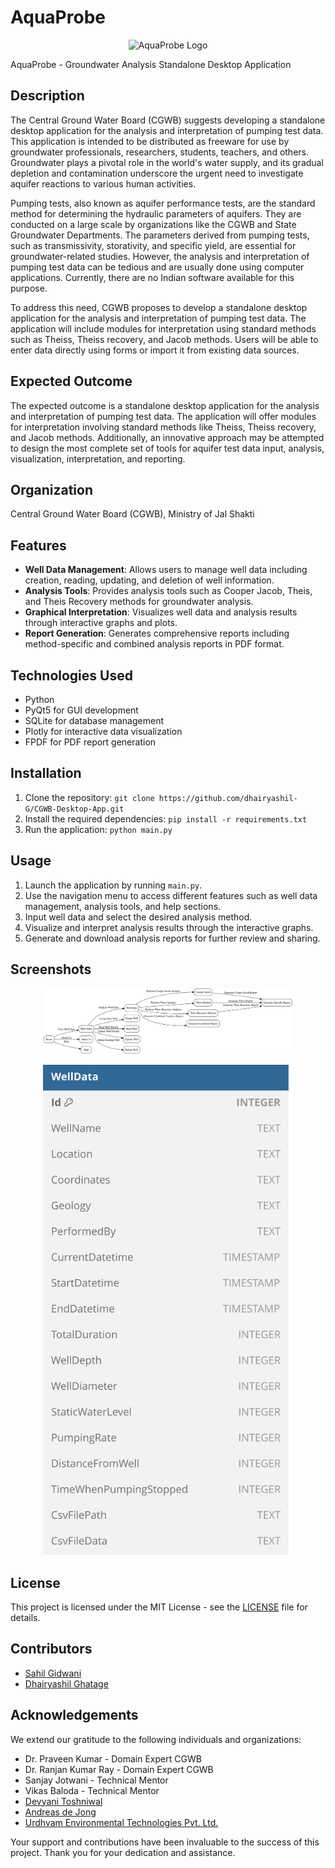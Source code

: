 # AquaProbe

<p align="center">
  <img src="docs/icon.ico" alt="AquaProbe Logo" width="100">
</p>

AquaProbe - Groundwater Analysis Standalone Desktop Application

## Description

The Central Ground Water Board (CGWB) suggests developing a standalone desktop application for the analysis and interpretation of pumping test data. This application is intended to be distributed as freeware for use by groundwater professionals, researchers, students, teachers, and others. Groundwater plays a pivotal role in the world's water supply, and its gradual depletion and contamination underscore the urgent need to investigate aquifer reactions to various human activities.

Pumping tests, also known as aquifer performance tests, are the standard method for determining the hydraulic parameters of aquifers. They are conducted on a large scale by organizations like the CGWB and State Groundwater Departments. The parameters derived from pumping tests, such as transmissivity, storativity, and specific yield, are essential for groundwater-related studies. However, the analysis and interpretation of pumping test data can be tedious and are usually done using computer applications. Currently, there are no Indian software available for this purpose.

To address this need, CGWB proposes to develop a standalone desktop application for the analysis and interpretation of pumping test data. The application will include modules for interpretation using standard methods such as Theiss, Theiss recovery, and Jacob methods. Users will be able to enter data directly using forms or import it from existing data sources.

## Expected Outcome

The expected outcome is a standalone desktop application for the analysis and interpretation of pumping test data. The application will offer modules for interpretation involving standard methods like Theiss, Theiss recovery, and Jacob methods. Additionally, an innovative approach may be attempted to design the most complete set of tools for aquifer test data input, analysis, visualization, interpretation, and reporting.

## Organization

Central Ground Water Board (CGWB), Ministry of Jal Shakti

## Features

- **Well Data Management**: Allows users to manage well data including creation, reading, updating, and deletion of well information.
- **Analysis Tools**: Provides analysis tools such as Cooper Jacob, Theis, and Theis Recovery methods for groundwater analysis.
- **Graphical Interpretation**: Visualizes well data and analysis results through interactive graphs and plots.
- **Report Generation**: Generates comprehensive reports including method-specific and combined analysis reports in PDF format.

## Technologies Used

- Python
- PyQt5 for GUI development
- SQLite for database management
- Plotly for interactive data visualization
- FPDF for PDF report generation

## Installation

1. Clone the repository: `git clone https://github.com/dhairyashil-G/CGWB-Desktop-App.git`
2. Install the required dependencies: `pip install -r requirements.txt`
3. Run the application: `python main.py`

## Usage

1. Launch the application by running `main.py`.
2. Use the navigation menu to access different features such as well data management, analysis tools, and help sections.
3. Input well data and select the desired analysis method.
4. Visualize and interpret analysis results through the interactive graphs.
5. Generate and download analysis reports for further review and sharing.

## Screenshots

<p align="center">
  <img src="docs/flowchart.svg" alt="Flowchart" width="400">
</p>

<p align="center">
  <img src="docs/database.svg" alt="Database Structure" width="400">
</p>

## License

This project is licensed under the MIT License - see the [LICENSE](LICENSE) file for details.

## Contributors

- [Sahil Gidwani](https://github.com/sahil-gidwani)
- [Dhairyashil Ghatage](https://github.com/dhairyashil-G)

## Acknowledgements

We extend our gratitude to the following individuals and organizations:

- Dr. Praveen Kumar - Domain Expert CGWB
- Dr. Ranjan Kumar Ray - Domain Expert CGWB
- Sanjay Jotwani - Technical Mentor
- Vikas Baloda - Technical Mentor
- [Devyani Toshniwal](https://github.com/Devyanit09)
- [Andreas de Jong](https://www.youtube.com/@GeosearchInternational)
- [Urdhvam Environmental Technologies Pvt. Ltd.](https://www.linkedin.com/company/urdhvam-environmental-technologies-pvt-ltd/)

Your support and contributions have been invaluable to the success of this project. Thank you for your dedication and assistance.
